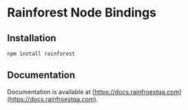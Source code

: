 # Rainforest Node Bindings



## Installation


```bash
npm install rainforest
```

## Documentation

Documentation is available at [https://docs.rainfroestqa.com](https://docs.rainfroestqa.com).
